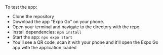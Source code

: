 To test the app:
- Clone the repository
- Download the app "Expo Go" on your phone.
- Open your terminal and navigate to the directory with the repo
- Install dependencies: `npm install`
- Start the app: `npx expo start`
- You'll see a QR code, scan it with your phone and it'll open the Expo Go app with the application loaded
